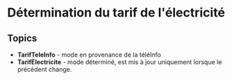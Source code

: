 Détermination du tarif de l'électricité
=====

Topics
----

  - **TarifTeleInfo** - mode en provenance de la téléInfo
  - **TarifElectricite** - mode déterminé, est mis à jour uniquement lorsque le précédent change.
